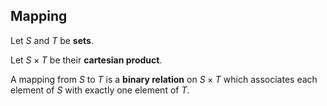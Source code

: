 ## Mapping

Let $S$ and $T$ be **sets**.

Let $S\times T$ be their **cartesian product**.

A mapping from $S$ to $T$ is a **binary relation** on $S \times T$ which associates each element of $S$ with exactly one element of $T$.